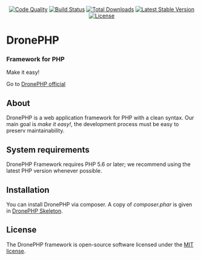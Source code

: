 <p align="center">
<a href="https://scrutinizer-ci.com/g/Pleets/DronePHP"><img src="https://img.shields.io/scrutinizer/g/pleets/dronephp.svg" alt="Code Quality"></a>
<a href="https://scrutinizer-ci.com/g/Pleets/DronePHP/build-status/master"><img src="https://scrutinizer-ci.com/g/Pleets/DronePHP/badges/build.png?b=master" alt="Build Status"></a>
<a href="https://packagist.org/packages/pleets/dronephp"><img src="https://poser.pugx.org/pleets/dronephp/d/total.svg" alt="Total Downloads"></a>
<a href="https://packagist.org/packages/pleets/dronephp"><img src="https://poser.pugx.org/pleets/dronephp/v/stable.svg" alt="Latest Stable Version"></a>
<a href="https://packagist.org/packages/pleets/dronephp"><img src="https://poser.pugx.org/pleets/dronephp/license.svg" alt="License"></a>
</p>

# DronePHP
### Framework for PHP

Make it easy!

Go to [DronePHP official](http://www.dronephp.com)

## About

DronePHP is a web application framework for PHP with a clean syntax. Our main goal is *make it easy!*, the development process must be easy to preserv maintainability.

## System requirements

DronePHP Framework requires PHP 5.6 or later; we recommend using the latest PHP version whenever possible.

## Installation

You can install DronePHP via composer. A copy of *composer.phar* is given in [DronePHP Skeleton](https://github.com/Pleets/DronePHP-Skeleton).

## License

The DronePHP framework is open-source software licensed under the [MIT license](http://opensource.org/licenses/MIT).
